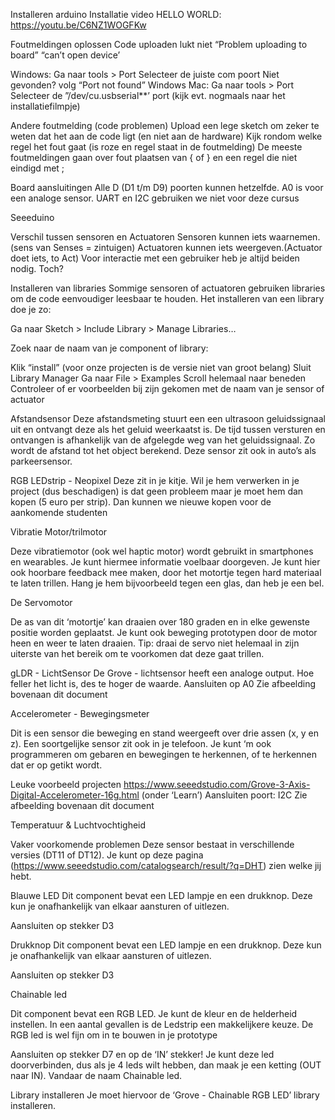  
Installeren arduino
Installatie video HELLO WORLD: https://youtu.be/C6NZ1WOGFKw 

Foutmeldingen oplossen
Code uploaden lukt niet
“Problem uploading to board” 
“can’t open device’ 

Windows: 
Ga naar tools > Port 
Selecteer de juiste com poort
Niet gevonden? volg “Port not found” Windows
Mac: 
Ga naar tools > Port 
Selecteer de ”/dev/cu.usbserial**’ port (kijk evt. nogmaals naar het installatiefilmpje) 

Andere foutmelding (code problemen)
Upload een lege sketch om zeker te weten dat het aan de code ligt (en niet aan de hardware)
Kijk rondom welke regel het fout gaat (is roze en regel staat in de foutmelding)
De meeste foutmeldingen gaan over fout plaatsen van { of } en een regel die niet eindigd met ;

Board aansluitingen
Alle D (D1 t/m D9) poorten kunnen hetzelfde. A0 is voor een analoge sensor. UART en I2C gebruiken we niet voor deze cursus

Seeeduino


Verschil tussen sensoren en Actuatoren
Sensoren kunnen iets waarnemen. (sens van Senses = zintuigen)
Actuatoren kunnen iets weergeven.(Actuator doet iets, to Act)
Voor interactie met een gebruiker heb je altijd beiden nodig. Toch?

Installeren van libraries
Sommige sensoren of actuatoren gebruiken libraries om de code eenvoudiger leesbaar te houden. Het installeren van een library doe je zo:

Ga naar Sketch > Include Library > Manage Libraries…

Zoek naar de naam van je component of library:


Klik “install” (voor onze projecten is de versie niet van groot belang)
Sluit Library Manager
Ga naar File > Examples
Scroll helemaal naar beneden
Controleer of er voorbeelden bij zijn gekomen met de naam van je sensor of actuator


Afstandsensor
Deze afstandsmeting stuurt een een ultrasoon geluidssignaal uit en ontvangt deze als het geluid weerkaatst is. De tijd tussen versturen en ontvangen is afhankelijk van de afgelegde weg van het geluidssignaal. Zo wordt de afstand tot het object berekend. Deze sensor zit ook in auto’s als parkeersensor.

RGB LEDstrip - Neopixel
Deze zit in je kitje. Wil je hem verwerken in je project (dus beschadigen) is dat geen probleem maar je moet hem dan kopen (5 euro per strip). Dan kunnen we nieuwe kopen voor de aankomende studenten





Vibratie Motor/trilmotor

 
Deze vibratiemotor (ook wel haptic motor) wordt gebruikt in smartphones en wearables. Je kunt hiermee informatie voelbaar doorgeven. Je kunt hier ook hoorbare feedback mee maken, door het motortje tegen hard materiaal te laten trillen. Hang je hem bijvoorbeeld tegen een glas, dan heb je een bel.

De Servomotor



De as van dit ‘motortje’ kan draaien over 180 graden en in elke gewenste positie worden geplaatst. Je kunt ook beweging prototypen door de motor heen en weer te laten draaien. Tip: draai de servo niet helemaal in zijn uiterste van het bereik om te voorkomen dat deze gaat trillen.
 
 
gLDR - LichtSensor
De Grove - lichtsensor heeft een analoge output. Hoe feller het licht is, des te hoger de waarde. 
Aansluiten op A0
Zie afbeelding bovenaan dit document






Accelerometer - Bewegingsmeter

Dit is een sensor die beweging en stand weergeeft over drie assen (x, y en z). Een soortgelijke sensor zit ook in je telefoon. Je kunt ‘m ook programmeren om gebaren en bewegingen te herkennen, of te herkennen dat er op getikt wordt.

Leuke voorbeeld projecten 
https://www.seeedstudio.com/Grove-3-Axis-Digital-Accelerometer-16g.html (onder ‘Learn’)
Aansluiten poort: I2C
Zie afbeelding bovenaan dit document



Temperatuur & Luchtvochtigheid

Vaker voorkomende problemen
Deze sensor bestaat in verschillende versies (DT11 of DT12). Je kunt op deze pagina (https://www.seeedstudio.com/catalogsearch/result/?q=DHT) zien welke jij hebt.


Blauwe LED
Dit component bevat een LED lampje en een drukknop. Deze kun je onafhankelijk van elkaar aansturen of uitlezen.

Aansluiten op stekker D3






 


Drukknop
Dit component bevat een LED lampje en een drukknop. Deze kun je onafhankelijk van elkaar aansturen of uitlezen.

Aansluiten op stekker D3



 
 

Chainable led


Dit component bevat een RGB LED. Je kunt de kleur en de helderheid instellen. In een aantal gevallen is de Ledstrip een makkelijkere keuze. De RGB led is wel fijn om in te bouwen in je prototype

Aansluiten op stekker D7
en op de ‘IN’ stekker!
Je kunt deze led doorverbinden, dus als je 4 leds wilt hebben, dan maak je een ketting (OUT naar IN). Vandaar de naam Chainable led.






Library installeren
 Je moet hiervoor de ‘Grove - Chainable RGB LED’ library installeren. 

